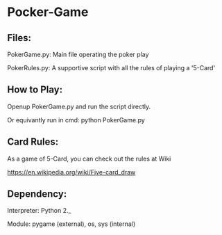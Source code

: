# Pocker-Game

## Files:
PokerGame.py:  Main file operating the poker play

PokerRules.py: A supportive script with all the rules of playing a '5-Card'

## How to Play:
Openup PokerGame.py and run the script directly.

Or equivantly run in cmd: python PokerGame.py

## Card Rules:
As a game of 5-Card, you can check out the rules at Wiki

https://en.wikipedia.org/wiki/Five-card_draw

## Dependency:
Interpreter: Python 2._

Module: pygame (external), os, sys (internal)


